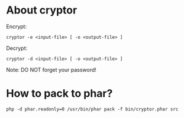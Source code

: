 # About cryptor

Encrypt:

```
cryptor -e <input-file> [ -o <output-file> ]
```

Decrypt:

```
cryptor -d <input-file> [ -o <output-file> ]
```


Note: DO NOT forget your password!



# How to pack to phar?

```
php -d phar.readonly=0 /usr/bin/phar pack -f bin/cryptor.phar src
```